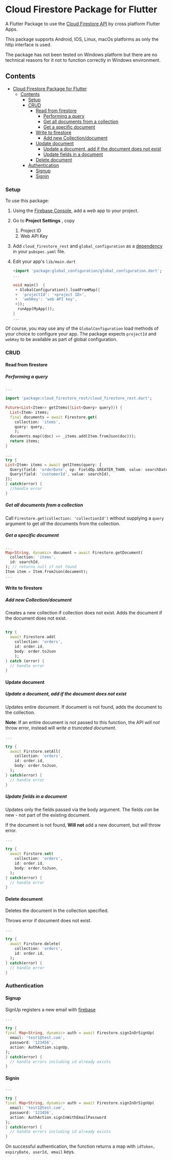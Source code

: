 # Cloud Firestore Package for Flutter

A Flutter Package to use the [Cloud Firestore API](https://firebase.google.com/docs/firestore/) by cross platform Flutter Apps.

This package supports Android, IOS, Linux, macOs platforms as only the http interface is used.

 The package has not been tested on Windows platform but there
are no technical reasons for it not to function correctly in Windows environment.

## Contents

- [Cloud Firestore Package for Flutter](#cloud-firestore-package-for-flutter)
  - [Contents](#contents)
    - [Setup](#setup)
    - [CRUD](#crud)
      - [Read from firestore](#read-from-firestore)
        - [Performing a query](#performing-a-query)
        - [Get all documents from a collection](#get-all-documents-from-a-collection)
        - [Get a specific document](#get-a-specific-document)
      - [Write to firestore](#write-to-firestore)
        - [Add new Collection/document](#add-new-collectiondocument)
      - [Update document](#update-document)
        - [Update a document, add if the document does not exist](#update-a-document-add-if-the-document-does-not-exist)
        - [Update fields in a document](#update-fields-in-a-document)
      - [Delete document](#delete-document)
    - [Authentication](#authentication)
      - [Signup](#signup)
      - [Signin](#signin)



### Setup

To use this package:

1. Using the [Firebase Console](http://console.firebase.google.com/), add a _web_ app to your project.
2. Go to **Project Settings** , copy
   1. Project ID
   2. Web API Key
3. Add `cloud_firestore_rest` and `global_configuration` as a [dependency](https://flutter.dev/docs/development/packages-and-plugins/using-packages) in your `pubspec.yaml` file.
4. Edit your app's `lib/main.dart` 

   ```dart
   +import 'package:global_configuration/global_configuration.dart';
   ...

   void main()  {
    + GlobalConfiguration().loadFromMap({
    +  'projectId': '<project ID>',
    +  'webKey': 'web API key',
    +});
     runApp(MyApp());
   }
   ...

   ```

Of course, you may use any of the `GlobalConfiguration` load methods of your choice to configure your app. The package expects `projectId` and `webKey` to be available as part of global configuration.

### CRUD

#### Read from firestore

##### Performing a query

```dart
...

import 'package:cloud_firestore_rest/cloud_firestore_rest.dart';

Future<List<Item>> getItems({List<Query> query)}) {
  List<Item> items;
  final documents = await Firestore.get(
    collection: 'items',
    query: query,
    );
  documents.map((doc) => _items.add(Item.fromJson(doc)));
  return items;
}

...
try {
List<Item> items = await getItems(query: [
  Query(field: 'orderDate', op: FieldOp.GREATER_THAN, value: searchDate),
  Query(field: 'customerId', value: searchId),
]);
} catch(error) {
  //handle error
}

```

##### Get all documents from a collection

Call `Firestore.get(collection: 'collectionId')` without supplying a `query` argument to get _all_ the documents from the collection.

##### Get a specific document

```dart
...
Map<String, dynamic> document = await Firestore.getDocument(
  collection: 'items',
  id: searchId,
); // returns null if not found
Item item = Item.fromJson(document);
...


```

#### Write to firestore

##### Add new Collection/document

Creates a new collection if collection does not exist. Adds the document if the document does not exist.

```dart

try {
  await Firestore.add(
    collection: 'orders',
    id: order.id,
    body: order.toJson
    );
} catch (error) {
  // handle error
}

```

#### Update document

##### Update a document, add if the document does not exist

Updates entire document. If document is not found, adds the document
to the collection.

**Note**: If an entire document is not passed to this function, the API _will not_ throw error, instead will _write a truncated document_.

```dart
...

try {
  await Firstore.setAll(
    collection: 'orders',
    id: order.id,
    body: order.toJson,
  );
} catch(error) {
  // handle error
}

```

##### Update fields in a document

Updates only the fields passed via the body argument. The fields _can_ be new - not part of the existing document.

If the document is not found, **Will not** add a new document, but _will_ throw error.

```dart
...

try {
  await Firstore.set(
    collection: 'orders',
    id: order.id,
    body: order.toJson,
  );
} catch(error) {
  // handle error
}

```

#### Delete document

Deletes the document in the collection specified.

Throws error if document does not exist.

```dart
...

try {
  await Firstore.delete(
    collection: 'orders',
    id: order.id,
  );
} catch(error) {
  // handle error
}

```

### Authentication

#### Signup

SignUp registers a new email with [firebase](https://firebase.com)

```dart
...

try {
final Map<String, dynamic> auth = await Firestore.signInOrSignUp(
  email: 'test1@test.com',
  password: '123456',
  action: AuthAction.signUp,
);
} catch(error) {
  // handle errors including id already exists
}

```



#### Signin

```dart
...

try {
final Map<String, dynamic> auth = await Firestore.signInOrSignUp(
  email: 'test1@test.com',
  password: '123456',
  action: AuthAction.signInWithEmailPassword
);
} catch(error) {
  // handle errors including id already exists
}

```

On successful authentication,  the function returns a map with `idToken, expiryDate, userId, email` keys.
